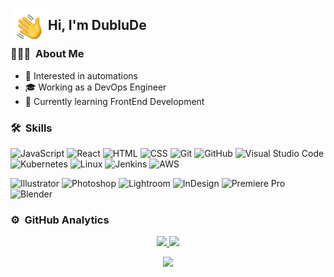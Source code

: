<img alt="Hi" src="./Hand%20Wave.gif" width='60' align="left"/><h2>Hi, I'm DubluDe</h2>

### 👨🏻‍💻 &nbsp;About Me

- 👀 Interested in automations
- 🎓 Working as a DevOps Engineer
- 🌱 Currently learning FrontEnd Development

### 🛠 &nbsp;Skills
![JavaScript](https://img.shields.io/badge/-JavaScript-05122A?style=flat&logo=javascript)
![React](https://img.shields.io/badge/-React-05122A?style=flat&logo=react)
![HTML](https://img.shields.io/badge/-HTML-05122A?style=flat&logo=HTML5)
![CSS](https://img.shields.io/badge/-CSS-05122A?style=flat&logo=CSS3&logoColor=1572B6)
![Git](https://img.shields.io/badge/-Git-05122A?style=flat&logo=git)
![GitHub](https://img.shields.io/badge/-GitHub-05122A?style=flat&logo=github)
![Visual Studio Code](https://img.shields.io/badge/-Visual%20Studio%20Code-05122A?style=flat&logo=visual-studio-code&logoColor=007ACC)
![Kubernetes](https://img.shields.io/badge/-Kubernetes-05122A?style=flat&logo=Kubernetes)
![Linux](https://img.shields.io/badge/-Linux-05122A?style=flat&logo=Linux)
![Jenkins](https://img.shields.io/badge/-Jenkins-05122A?style=flat&logo=jenkins)
![AWS](https://img.shields.io/badge/-AWS-05122A?style=flat&logo=Amazon)


![Illustrator](https://img.shields.io/badge/-Illustrator-05122A?style=flat&logo=adobe-illustrator)
![Photoshop](https://img.shields.io/badge/-Photoshop-05122A?style=flat&logo=adobe-photoshop)
![Lightroom](https://img.shields.io/badge/-Lightroom-05122A?style=flat&logo=adobe-lightroom)
![InDesign](https://img.shields.io/badge/-InDesign-05122A?style=flat&logo=adobe-indesign)
![Premiere Pro](https://img.shields.io/badge/-PremierePro-05122A?style=flat&logo=adobe-premiere-pro)
![Blender](https://img.shields.io/badge/-Blender-05122A?style=flat&logo=Blender)

### ⚙️ &nbsp;GitHub Analytics
<p align="center">
  <a href="https://github.com/DubluD3">
    <img height="150em" src="https://github-readme-stats-two-rosy-38.vercel.app/api?username=DubluD3&show_icons=true&theme=dark&include_all_commits=true&count_private=true"/>
    <img height="150em" src="https://github-readme-stats-two-rosy-38.vercel.app/api/top-langs/?username=DubluD3&layout=compact&theme=dark&count_private=true"/>
  </a>
</p>


<p align="center">
  <a href="https://twitter.com/intent/follow?screen_name=DubluDe">
    <img src="https://img.shields.io/twitter/follow/DubluDe"/>
  </a>
</p>
<!---
DubluD3/DubluD3 is a ✨ special ✨ repository because its `README.md` (this file) appears on your GitHub profile.
You can click the Preview link to take a look at your changes.
--->
